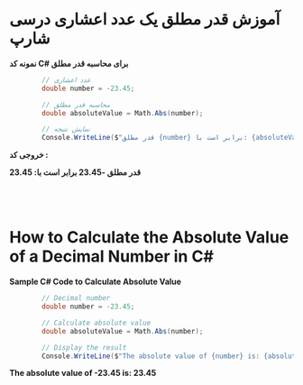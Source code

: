 
# آموزش قدر مطلق یک عدد اعشاری درسی شارپ

**نمونه کد C# برای محاسبه قدر مطلق**

```csharp
        // عدد اعشاری
        double number = -23.45;

        // محاسبه قدر مطلق
        double absoluteValue = Math.Abs(number);

        // نمایش نتیجه
        Console.WriteLine($"قدر مطلق {number} برابر است با: {absoluteValue}");
```
**خروجی کد :**

**قدر مطلق -23.45 برابر است با: 23.45**  
<br>
<br>
<br>

# How to Calculate the Absolute Value of a Decimal Number in C#

**Sample C# Code to Calculate Absolute Value**

```csharp
        // Decimal number
        double number = -23.45;

        // Calculate absolute value
        double absoluteValue = Math.Abs(number);

        // Display the result
        Console.WriteLine($"The absolute value of {number} is: {absoluteValue}");
```
**The absolute value of -23.45 is: 23.45**
